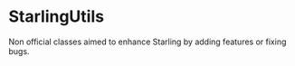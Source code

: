 StarlingUtils
=============

Non official classes aimed to enhance Starling by adding features or fixing bugs.
